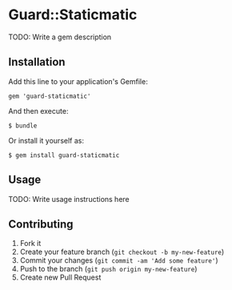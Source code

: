 # Guard::Staticmatic

TODO: Write a gem description

## Installation

Add this line to your application's Gemfile:

    gem 'guard-staticmatic'

And then execute:

    $ bundle

Or install it yourself as:

    $ gem install guard-staticmatic

## Usage

TODO: Write usage instructions here

## Contributing

1. Fork it
2. Create your feature branch (`git checkout -b my-new-feature`)
3. Commit your changes (`git commit -am 'Add some feature'`)
4. Push to the branch (`git push origin my-new-feature`)
5. Create new Pull Request
